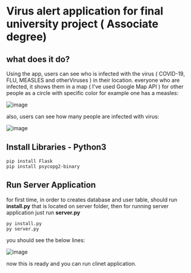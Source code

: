 # Virus alert application for final university project ( Associate degree)

## what does it do?

Using the app, users can see who is infected with the virus ( COVID-19, FLU, MEASLES and otherViruses ) in their location.
everyone who are infected, it shows them in a map ( I've used Google Map API ) for other people as a circle with specific color
for example one has a measles:

![image](https://user-images.githubusercontent.com/75900669/179374374-1609ff27-1f1e-4bf8-b6de-0ab3c0452368.png)

also, users can see how many people are infected with virus:

![image](https://user-images.githubusercontent.com/75900669/179374435-aa2d2863-c8d9-447b-97db-0331b4e7ffcb.png)


## Install Libraries - Python3
```
pip install Flask
pip install psycopg2-binary
```
## Run Server Application

for first time, in order to creates database and user table, should run **install.py** that is located on server folder, then for running server application just run **server.py**
```
py install.py
py server.py
```
you should see the below lines:

![image](https://user-images.githubusercontent.com/75900669/179373810-9352f4e1-83dd-448b-a2ce-29dddff382a6.png)

now this is ready and you can run clinet application.
